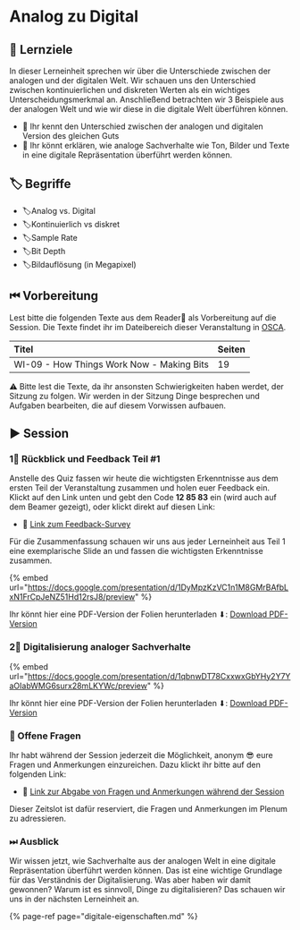 # Analog zu Digital

## 🎯 Lernziele

In dieser Lerneinheit sprechen wir über die Unterschiede zwischen der analogen und der digitalen Welt. Wir schauen uns den Unterschied zwischen kontinuierlichen und diskreten Werten als ein wichtiges Unterscheidungsmerkmal an. Anschließend betrachten wir 3 Beispiele aus der analogen Welt und wie wir diese in die digitale Welt überführen können.

* 🎯 Ihr kennt den Unterschied zwischen der analogen und digitalen Version des gleichen Guts
* 🎯 Ihr könnt erklären, wie analoge Sachverhalte wie Ton, Bilder und Texte in eine digitale Repräsentation überführt werden können.

## 🏷 Begriffe

* 🏷Analog vs. Digital
* 🏷Kontinuierlich vs diskret
* 🏷Sample Rate
* 🏷Bit Depth
* 🏷Bildauflösung \(in Megapixel\)

## ⏮ Vorbereitung

Lest bitte die folgenden Texte aus dem Reader📑 als Vorbereitung auf die Session. Die Texte findet ihr im Dateibereich dieser Veranstaltung in [OSCA](http://osca.hs-osnabrueck.de/). 

| Titel | Seiten |
| :--- | :--- |
| WI-09 - How Things Work Now - Making Bits | 19 |

⚠ Bitte lest die Texte, da ihr ansonsten Schwierigkeiten haben werdet, der Sitzung zu folgen. Wir werden in der Sitzung Dinge besprechen und Aufgaben bearbeiten, die auf diesem Vorwissen aufbauen.

## ▶ Session

### 1⃣ Rückblick und Feedback Teil \#1

Anstelle des Quiz fassen wir heute  die wichtigsten Erkenntnisse aus dem ersten Teil der Veranstaltung zusammen und holen euer Feedback ein. Klickt auf den Link unten und gebt den Code **12 85 83** ein \(wird auch auf dem Beamer gezeigt\), oder klickt direkt auf diesen Link:

* 🔗 [Link zum Feedback-Survey](https://www.menti.com/46e662c4)

Für die Zusammenfassung schauen wir uns aus jeder Lerneinheit aus Teil 1 eine exemplarische Slide an und fassen die wichtigsten Erkenntnisse zusammen.

{% embed url="https://docs.google.com/presentation/d/1DyMpzKzVC1n1M8GMrBAfbLxN1FrCpJeNZ51Hd12rsJ8/preview" %}

Ihr könnt hier eine PDF-Version der Folien herunterladen ⬇: [Download PDF-Version](https://docs.google.com/presentation/d/1DyMpzKzVC1n1M8GMrBAfbLxN1FrCpJeNZ51Hd12rsJ8/export/pdf)

### 2⃣ Digitalisierung analoger Sachverhalte

{% embed url="https://docs.google.com/presentation/d/1qbnwDT78CxxwxGbYHy2Y7YaOIabWMG6surx28mLKYWc/preview" %}

Ihr könnt hier eine PDF-Version der Folien herunterladen ⬇: [Download PDF-Version](https://docs.google.com/presentation/d/1qbnwDT78CxxwxGbYHy2Y7YaOIabWMG6surx28mLKYWc/export/pdf)

### 🔁 Offene Fragen

Ihr habt während der Session jederzeit die Möglichkeit, anonym 😎 eure Fragen und Anmerkungen einzureichen. Dazu klickt ihr bitte auf den folgenden Link:

* 🔗 [Link zur Abgabe von Fragen und Anmerkungen während der Session](https://www.menti.com/5c40972b)

Dieser Zeitslot ist dafür reserviert, die Fragen und Anmerkungen im Plenum zu adressieren.

### ⏭ Ausblick

Wir wissen jetzt, wie Sachverhalte aus der analogen Welt in eine digitale Repräsentation überführt werden können. Das ist eine wichtige Grundlage für das Verständnis der Digitalisierung. Was aber haben wir damit gewonnen? Warum ist es sinnvoll, Dinge zu digitalisieren? Das schauen wir uns in der nächsten Lerneinheit an.

{% page-ref page="digitale-eigenschaften.md" %}

